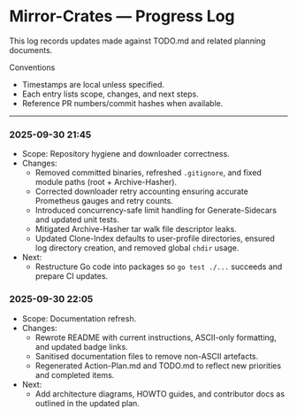 # Mirror-Crates — Progress Log

This log records updates made against TODO.md and related planning documents.

Conventions
- Timestamps are local unless specified.
- Each entry lists scope, changes, and next steps.
- Reference PR numbers/commit hashes when available.

---

### 2025-09-30 21:45
- Scope: Repository hygiene and downloader correctness.
- Changes:
  - Removed committed binaries, refreshed `.gitignore`, and fixed module paths (root + Archive-Hasher).
  - Corrected downloader retry accounting ensuring accurate Prometheus gauges and retry counts.
  - Introduced concurrency-safe limit handling for Generate-Sidecars and updated unit tests.
  - Mitigated Archive-Hasher tar walk file descriptor leaks.
  - Updated Clone-Index defaults to user-profile directories, ensured log directory creation, and removed global `chdir` usage.
- Next:
  - Restructure Go code into packages so `go test ./...` succeeds and prepare CI updates.

### 2025-09-30 22:05
- Scope: Documentation refresh.
- Changes:
  - Rewrote README with current instructions, ASCII-only formatting, and updated badge links.
  - Sanitised documentation files to remove non-ASCII artefacts.
  - Regenerated Action-Plan.md and TODO.md to reflect new priorities and completed items.
- Next:
  - Add architecture diagrams, HOWTO guides, and contributor docs as outlined in the updated plan.

